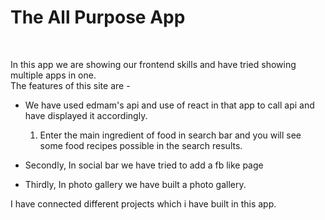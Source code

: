 <h1>The All Purpose App</h1><br>
<p>In this app we are showing our frontend skills and have tried showing multiple apps in one. <br>
The features of this site are -<br>
<ul>
<li>We have used edmam's api and use of react in that app to call api and have displayed it accordingly.</li>
<ol>
<li>Enter the main ingredient of food in search bar and you will see some food recipes possible in the search results.</li>
</ol>
</ul>
<ul>
<li>Secondly, In social bar we have tried to add a fb like page</li>
</ul>
<ul>
<li>Thirdly, In photo gallery we have built a photo gallery.</li>
</ul>
I have connected different projects which i have built in this app.
</p>
